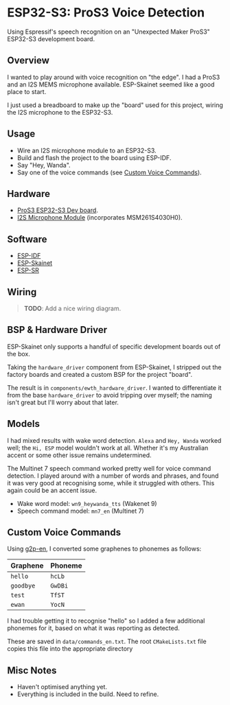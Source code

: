 # ESP32-S3: ProS3 Voice Detection

Using Espressif's speech recognition on an "Unexpected Maker ProS3" ESP32-S3 development board.

## Overview

I wanted to play around with voice recognition on "the edge". I had a ProS3 and an I2S MEMS microphone available. ESP-Skainet seemed like a good place to start.

I just used a breadboard to make up the "board" used for this project, wiring the I2S microphone to the ESP32-S3.

## Usage

* Wire an I2S microphone module to an ESP32-S3.
* Build and flash the project to the board using ESP-IDF.
* Say "Hey, Wanda".
* Say one of the voice commands (see [Custom Voice Commands](#custom-voice-commands)).

## Hardware

* [ProS3 ESP32-S3 Dev board](https://core-electronics.com.au/pros3-esp32-s3-dev-board-1.html).
* [I2S Microphone Module](https://core-electronics.com.au/i2s-microphone-module.html) (incorporates MSM261S4030H0).

## Software

* [ESP-IDF](https://github.com/espressif/esp-idf)
* [ESP-Skainet](https://github.com/espressif/esp-skainet)
* [ESP-SR](https://github.com/espressif/esp-sr)

## Wiring

> **TODO**: Add a nice wiring diagram.

## BSP & Hardware Driver

ESP-Skainet only supports a handful of specific development boards out of the box.

Taking the `hardware_driver` component from ESP-Skainet, I stripped out the factory boards and created a custom BSP for the project "board".

The result is in `components/ewth_hardware_driver`. I wanted to differentiate it from the base `hardware_driver` to avoid tripping over myself; the naming isn't great but I'll worry about that later.

## Models

I had mixed results with wake word detection. `Alexa` and `Hey, Wanda` worked well; the `Hi, ESP` model wouldn't work at all. Whether it's my Australian accent or some other issue remains undetermined.

The Multinet 7 speech command worked pretty well for voice command detection. I played around with a number of words and phrases, and found it was very good at recognising some, while it struggled with others. This again could be an accent issue.

* Wake word model: `wn9_heywanda_tts` (Wakenet 9)
* Speech command model: `mn7_en` (Multinet 7)

## Custom Voice Commands

Using [g2p-en](https://github.com/Kyubyong/g2p), I converted some graphenes to phonemes as follows:

| Graphene  | Phoneme |
| --------- | ------- |
| `hello`   | `hcLb`  |
| `goodbye` | `GwDBi` |
| `test`    | `TfST`  |
| `ewan`    | `YocN`  |

I had trouble getting it to recognise "hello" so I added a few additional phonemes for it, based on what it was reporting as detected.

These are saved in `data/commands_en.txt`. The root `CMakeLists.txt` file copies this file into the appropriate directory

## Misc Notes

* Haven't optimised anything yet.
* Everything is included in the build. Need to refine.
